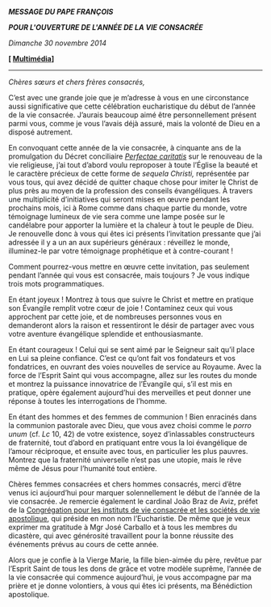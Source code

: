 ***MESSAGE DU PAPE FRANÇOIS***

***POUR L'OUVERTURE DE L'ANNÉE DE LA VIE CONSACRÉE***

*Dimanche 30 novembre 2014*

**\[ [Multimédia](http://w2.vatican.va/content/francesco/fr/events/event.dir.html/content/vaticanevents/fr/2014/11/30/messaggioannovitaconsacrata.html)\]**

* * *

*Chères sœurs et chers frères consacrés,*

C’est avec une grande joie que je m’adresse à vous en une circonstance aussi significative que cette célébration eucharistique du début de l’année de la vie consacrée. J’aurais beaucoup aimé être personnellement présent parmi vous, comme je vous l’avais déjà assuré, mais la volonté de Dieu en a disposé autrement.

En convoquant cette année de la vie consacrée, à cinquante ans de la promulgation du Décret conciliaire *[Perfectae caritatis](http://www.vatican.va/archive/hist_councils/ii_vatican_council/documents/vat-ii_decree_19651028_perfectae-caritatis_fr.html)* sur le renouveau de la vie religieuse, j’ai tout d’abord voulu reproposer à toute l’Église la beauté et le caractère précieux de cette forme de *sequela Christi,* représentée par vous tous, qui avez décidé de quitter chaque chose pour imiter le Christ de plus près au moyen de la profession des conseils évangéliques. À travers une multiplicité d’initiatives qui seront mises en œuvre pendant les prochains mois, ici à Rome comme dans chaque partie du monde, votre témoignage lumineux de vie sera comme une lampe posée sur le candélabre pour apporter la lumière et la chaleur à tout le peuple de Dieu. Je renouvelle donc à vous qui êtes ici présents l’invitation pressante que j’ai adressée il y a un an aux supérieurs généraux : réveillez le monde, illuminez-le par votre témoignage prophétique et à contre-courant !

Comment pourrez-vous mettre en œuvre cette invitation, pas seulement pendant l’année qui vous est consacrée, mais toujours ? Je vous indique trois mots programmatiques.

En étant joyeux ! Montrez à tous que suivre le Christ et mettre en pratique son Évangile remplit votre cœur de joie ! Contaminez ceux qui vous approchent par cette joie, et de nombreuses personnes vous en demanderont alors la raison et ressentiront le désir de partager avec vous votre aventure évangélique splendide et enthousiasmante.

En étant courageux ! Celui qui se sent aimé par le Seigneur sait qu’il place en Lui sa pleine confiance. C’est ce qu’ont fait vos fondateurs et vos fondatrices, en ouvrant des voies nouvelles de service au Royaume. Avec la force de l’Esprit Saint qui vous accompagne, allez sur les routes du monde et montrez la puissance innovatrice de l’Évangile qui, s’il est mis en pratique, opère également aujourd’hui des merveilles et peut donner une réponse à toutes les interrogations de l’homme.

En étant des hommes et des femmes de communion ! Bien enracinés dans la communion pastorale avec Dieu, que vous avez choisi comme le *porro unum* (cf. *Lc* 10, 42) de votre existence, soyez d’inlassables constructeurs de fraternité, tout d’abord en pratiquant entre vous la loi évangélique de l’amour réciproque, et ensuite avec tous, en particulier les plus pauvres. Montrez que la fraternité universelle n’est pas une utopie, mais le rêve même de Jésus pour l’humanité tout entière.

Chères femmes consacrées et chers hommes consacrés, merci d’être venus ici aujourd’hui pour marquer solennellement le début de l’année de la vie consacrée. Je remercie également le cardinal João Braz de Aviz, préfet de la [Congrégation pour les instituts de vie consacrée et les sociétés de vie apostolique](http://www.vatican.va/roman_curia/congregations/ccscrlife/index_fr.htm), qui préside en mon nom l’Eucharistie. De même que je veux exprimer ma gratitude à Mgr José Carballo et à tous les membres du dicastère, qui avec générosité travaillent pour la bonne réussite des événements prévus au cours de cette année.

Alors que je confie à la Vierge Marie, la fille bien-aimée du père, revêtue par l’Esprit Saint de tous les dons de grâce et votre modèle suprême, l’année de la vie consacrée qui commence aujourd’hui, je vous accompagne par ma prière et je donne volontiers, à vous qui êtes ici présents, ma Bénédiction apostolique.